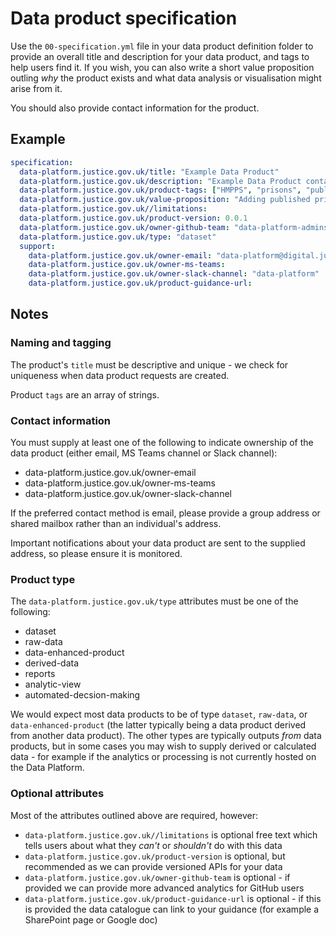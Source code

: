 # Data product specification

Use the `00-specification.yml` file in your data product definition folder to provide an overall title and description for your data product, and tags to help users find it. If you wish, you can also write a short value proposition outling _why_ the product exists and what data analysis or visualisation might arise from it.

You should also provide contact information for the product.

## Example

```yaml
specification:
  data-platform.justice.gov.uk/title: "Example Data Product"
  data-platform.justice.gov.uk/description: "Example Data Product contains published prison population from 2001 to present"
  data-platform.justice.gov.uk/product-tags: ["HMPPS", "prisons", "published data", "national statistics"]
  data-platform.justice.gov.uk/value-proposition: "Adding published prison population allows for a reusable, consistent, safely sharable resource for this commonly used data"
  data-platform.justice.gov.uk//limitations:
  data-platform.justice.gov.uk/product-version: 0.0.1
  data-platform.justice.gov.uk/owner-github-team: "data-platform-admins"
  data-platform.justice.gov.uk/type: "dataset"
  support:
    data-platform.justice.gov.uk/owner-email: "data-platform@digital.justice.gov.uk"
    data-platform.justice.gov.uk/owner-ms-teams:
    data-platform.justice.gov.uk/owner-slack-channel: "data-platform"
    data-platform.justice.gov.uk/product-guidance-url:
```

## Notes

### Naming and tagging

The product's `title` must be descriptive and unique - we check for uniqueness when data product requests are created.

Product `tags` are an array of strings.

### Contact information

You must supply at least one of the following to indicate ownership of the data product (either email, MS Teams channel or Slack channel):

- data-platform.justice.gov.uk/owner-email
- data-platform.justice.gov.uk/owner-ms-teams
- data-platform.justice.gov.uk/owner-slack-channel

If the preferred contact method is email, please provide a group address or shared mailbox rather than an individual's address.

Important notifications about your data product are sent to the supplied address, so please ensure it is monitored.

### Product type

The `data-platform.justice.gov.uk/type` attributes must be one of the following:

- dataset
- raw-data
- data-enhanced-product
- derived-data
- reports
- analytic-view
- automated-decsion-making

We would expect most data products to be of type `dataset`, `raw-data`, or `data-enhanced-product` (the latter typically being a data product derived from another data product). The other types are typically outputs _from_ data products, but in some cases you may wish to supply derived or calculated data - for example if the analytics or processing is not currently hosted on the Data Platform.

### Optional attributes

Most of the attributes outlined above are required, however:

- `data-platform.justice.gov.uk//limitations` is optional free text which tells users about what they _can't_ or _shouldn't_ do with this data
- `data-platform.justice.gov.uk/product-version` is optional, but recommended as we can provide versioned APIs for your data
- `data-platform.justice.gov.uk/owner-github-team` is optional - if provided we can provide more advanced analytics for GitHub users
- `data-platform.justice.gov.uk/product-guidance-url` is optional - if this is provided the data catalogue can link to your guidance (for example a SharePoint page or Google doc)
